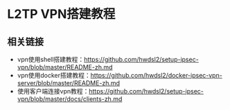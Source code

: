 # L2TP VPN搭建教程

## 相关链接

- vpn使用shell搭建教程：https://github.com/hwdsl2/setup-ipsec-vpn/blob/master/README-zh.md
- vpn使用docker搭建教程：https://github.com/hwdsl2/docker-ipsec-vpn-server/blob/master/README-zh.md
- 使用客户端连接vpn教程：https://github.com/hwdsl2/setup-ipsec-vpn/blob/master/docs/clients-zh.md